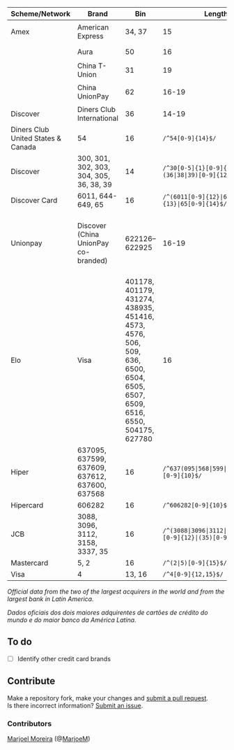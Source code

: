 | Scheme/Network                        | Brand                                 | Bin                                            | Length  | Pattern |
| ------------------------------------- | ------------------------------------- | ---------------------------------------------- | ------- | ------- |
| Amex                                  | American Express                      | 34, 37                                         | 15      | ```/^(34\|37)[0-9]{13}$/```                          |
|                                       | Aura                                  | 50                                             | 16      | ```/^(50)[0-9]{14}$/```                              |
|                                       | China T-Union                         | 31                                             | 19      | ```/^(31)[0-9]{17}$/```                              |
|                                       | China UnionPay                        | 62                                             | 16-19   | ```/^(62)[0-9]{14,17}$/```                           |
| Discover                              | Diners Club International             | 36                                             | 14-19   | ```/^26[0-9]{12,17}$/```                             |
| Diners Club United States & Canada    | 54                                             | 16      | ```/^54[0-9]{14}$/```                                |
| Discover                              | 300, 301, 302, 303, 304, 305, 36, 38, 39       | 14      | ```/^30[0-5]{1}[0-9]{11}\|(36\|38\|39)[0-9]{12}$/``` |
| Discover Card                         | 6011, 644-649, 65                              | 16      | ```/^(6011[0-9]{12}\|64[4-9]{13}\|65[0-9]{14}$/```   |
| Unionpay          | Discover (China UnionPay co-branded)  | 622126–622925 | 16-19 | ```^622(1[2-9][6-9]\|[2-8][0-9][0-9]\|9[0-1][0-9]\|92[0-5])[0-9]{10,13}```               |
| Elo               |  Visa                                      | 401178, 401179, 431274, 438935, 451416, 4573, 4576, 506, 509, 636, 6500, 6504, 6505, 6507, 6509, 6516, 6550, 504175, 627780 | 16 | ```/^(506|509|636)[0-9]{13}|(4573|4576|6500|6504|6505|6507|6509|6516|6550)[0-9]{12}|(401178|401179|431274|438935|451416|504175|627780)[0-9]{10}$/``` |
| Hiper         | 637095, 637599, 637609, 637612, 637600, 637568 | 16      | ```/^637(095\|568\|599\|600\|609\|612)[0-9]{10}$/``` |
| Hipercard     | 606282                                         | 16      | ```/^606282[0-9]{10}$/``` |
| JCB           | 3088, 3096, 3112, 3158, 3337, 35               | 16      | ```/^(3088\|3096\|3112\|3158\|3337)[0-9]{12}\|(35)[0-9]{14}$/``` |
| Mastercard    | 5, 2                                           | 16      | ```/^(2\|5)[0-9]{15}$/``` |
| Visa          | 4                                              | 13, 16  | ```/^4[0-9]{12,15}$/``` |

_Official data from the two of the largest acquirers in the world and from the largest bank in Latin America._

_Dados oficiais dos dois maiores adquirentes de cartões de crédito do mundo e do maior banco da América Latina._

## To do
- [ ] Identify other credit card brands

## Contribute

Make a repository fork, make your changes and [submit a pull request](https://github.com/Marjoel/credit-card-bins/pulls "Click here to create a pull request").<br>
Is there incorrect information? [Submit an issue](https://github.com/Marjoel/credit-card-bins/issues "Click here to create an issue").

### Contributors

[Marjoel Moreira](https://www.marjoel.com/ "Marjoel Moreira") (@[MarjoeM](https://www.twitter.com/MarjoelM "Twitter"))
